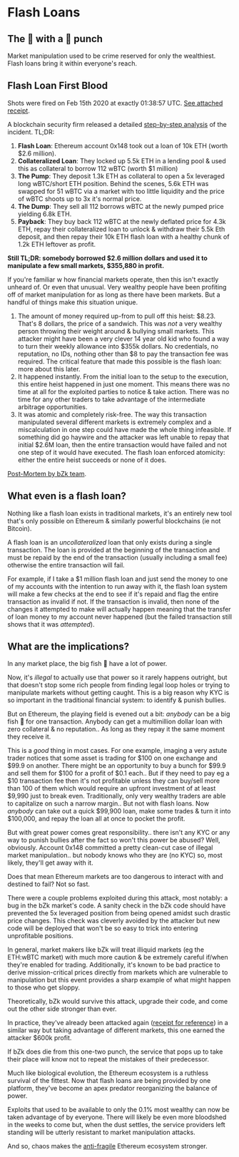 # Flash Loans

## The :shrimp: with a :whale: punch

Market manipulation used to be crime reserved for only the wealthiest. Flash loans bring it within everyone's reach.

## Flash Loan First Blood 

Shots were fired on Feb 15th 2020 at exactly 01:38:57 UTC. [See attached receipt](https://etherscan.io/tx/0xb5c8bd9430b6cc87a0e2fe110ece6bf527fa4f170a4bc8cd032f768fc5219838).

A blockchain security firm released a detailed [step-by-step analysis](https://medium.com/@peckshield/bzx-hack-full-disclosure-with-detailed-profit-analysis-e6b1fa9b18fc) of the incident. TL;DR:

 1. **Flash Loan**: Ethereum account 0x148 took out a loan of 10k ETH (worth $2.6 million).
 2. **Collateralized Loan**: They locked up 5.5k ETH in a lending pool & used this as collateral to borrow 112 wBTC (worth $1 million)
 3. **The Pump**: They deposit 1.3k ETH as collateral to open a 5x leveraged long wBTC/short ETH position. Behind the scenes, 5.6k ETH was swapped for 51 wBTC via a market with too little liquidity and the price of wBTC shoots up to 3x it's normal price.
 4. **The Dump**: They sell all 112 borrows wBTC at the newly pumped price yielding 6.8k ETH.
 5. **Payback**: They buy back 112 wBTC at the newly deflated price for 4.3k ETH, repay their collateralized loan to unlock & withdraw their 5.5k Eth deposit, and then repay their 10k ETH flash loan with a healthy chunk of 1.2k ETH leftover as profit.

**Still TL;DR: somebody borrowed $2.6 million dollars and used it to manipulate a few small markets,  $355,880 in profit.**

If you're familiar w how financial markets operate, then this isn't exactly unheard of. Or even that unusual. Very wealthy people have been profiting off of market manipulation for as long as there have been markets. But a handful of things make *this* situation unique.

1. The amount of money required up-from to pull off this heist: $8.23. That's 8 dollars, the price of a sandwich. This was *not* a very wealthy person throwing their weight around & bullying small markets. This attacker might have been a very clever 14 year old kid who found a way to turn their weekly allowance into $355k dollars. No credentials, no reputation, no IDs, nothing other than $8 to pay the transaction fee was required. The critical feature that made this possible is the flash loan: more about this later.
2. It happened instantly. From the initial loan to the setup to the execution, this entire heist happened in just one moment. This means there was no time at all for the exploited parties to notice & take action. There was no time for any other traders to take advantage of the intermediate arbitrage opportunities. 
3. It was atomic and completely risk-free. The way this transaction manipulated several different markets is extremely complex and a miscalculation in one step could have made the whole thing infeasible. If something did go haywire and the attacker was left unable to repay that initial $2.6M loan, then the entire transaction would have failed and not one step of it would have executed. The flash loan enforced atomicity: either the entire heist succeeds or none of it does.

[Post-Mortem by bZk team](https://bzx.network/blog/postmortem-ethdenver).

## What even is a flash loan?

Nothing like a flash loan exists in traditional markets, it's an entirely new tool that's only possible on Ethereum & similarly powerful blockchains (ie not Bitcoin).

A flash loan is an *uncollateralized* loan that only exists during a single transaction. The loan is provided at the beginning of the transaction and must be repaid by the end of the transaction (usually including a small fee) otherwise the entire transaction will fail.

For example, if I take a $1 million flash loan and just send the money to one of my accounts with the intention to run away with it, the flash loan system will make a few checks at the end to see if it's repaid and flag the entire transaction as invalid if not. If the transaction is invalid, then none of the changes it attempted to make will actually happen meaning that the transfer of loan money to my account never happened (but the failed transaction still shows that it was *attempted*).

## What are the implications?

In any market place, the big fish :whale: have a lot of power.

Now, it's *illegal* to actually use that power so it rarely happens outright, but that doesn't stop some rich people from finding legal loop holes or trying to manipulate markets without getting caught. This is a big reason why KYC is so important in the traditional financial system: to identify & punish bullies.

But on Ethereum, the playing field is evened out a bit: *anybody* can be a big fish :whale: for one transaction. Anybody can get a multimillion dollar loan with zero collateral & no reputation.. As long as they repay it the same moment they receive it.

This is a *good* thing in most cases. For one example, imaging a very astute trader notices that some asset is trading for $100 on one exchange and $99.9 on another. There might be an opportunity to buy a bunch for $99.9 and sell them for $100 for a profit of $0.1 each.. But if they need to pay eg a $10 transaction fee then it's not profitable unless they can buy/sell more than 100 of them which would require an upfront investment of at least $9,990 just to break even. Traditionally, only very wealthy traders are able to capitalize on such a narrow margin.. But not with flash loans. Now *anybody* can take out a quick $99,900 loan, make some trades & turn it into $100,000, and repay the loan all at once to pocket the profit.

But with great power comes great responsibility.. there isn't any KYC or any way to punish bullies after the fact so won't this power be abused? Well, obviously. Account 0x148 committed a pretty clean-cut case of illegal market manipulation.. but nobody knows who they are (no KYC) so, most likely, they'll get away with it.

Does that mean Ethereum markets are too dangerous to interact with and destined to fail? Not so fast.

There were a couple problems exploited during this attack, most notably: a bug in the bZk market's code. A sanity check in the bZk code should have prevented the 5x leveraged position from being opened amidst such drastic price changes. This check was cleverly avoided by the attacker but new code will be deployed that won't be so easy to trick into entering unprofitable positions.

In general, market makers like bZk will treat illiquid markets (eg the ETH:wBTC market) with much more caution & be extremely careful if/when they're enabled for trading. Additionally, it's known to be bad practice to derive mission-critical prices directly from markets which are vulnerable to manipulation but this event provides a sharp example of what might happen to those who get sloppy.

Theoretically, bZk would survive this attack, upgrade their code, and come out the other side stronger than ever.

In practice, they've already been attacked again ([receipt for reference](https://etherscan.io/tx/0x762881b07feb63c436dee38edd4ff1f7a74c33091e534af56c9f7d49b5ecac15)) in a similar way but taking advantage of different markets, this one earned the attacker $600k profit.

If bZk does die from this one-two punch, the service that pops up to take their place will know not to repeat the mistakes of their predecessor.

Much like biological evolution, the Ethereum ecosystem is a ruthless survival of the fittest. Now that flash loans are being provided by one platform, they've become an apex predator reorganizing the balance of power.

Exploits that used to be available to only the 0.1% most wealthy can now be taken advantage of by everyone. There will likely be even more bloodshed in the weeks to come but, when the dust settles, the service providers left standing will be utterly resistant to market manipulation attacks.

And so, chaos makes the [anti-fragile](https://en.wikipedia.org/wiki/Antifragility) Ethereum ecosystem stronger.

